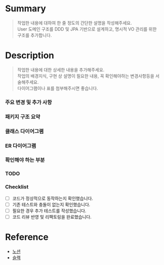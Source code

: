 # Summary

> 작업한 내용에 대하여 한 줄 정도의 간단한 설명을 작성해주세요.  
> User 도메인 구조를 DDD 및 JPA 기반으로 설계하고, 명시적 VO 관리를 위한 구조를 추가합니다.

# Description

> 작업한 내용에 대한 상세한 내용을 추가해주세요.  
> 작업의 배경지식, 구현 상 설명이 필요한 내용, 꼭 확인해야하는 변경사항등을 서술해주세요.  
> 다이어그램이나 표를 첨부해주시면 좋습니다.

### 주요 변경 및 추가 사항

### 패키지 구조 요약

### 클래스 다이어그램

### ER 다이어그램

### 확인해야 하는 부분

### TODO

### Checklist

- [ ] 코드가 정상적으로 동작하는지 확인했습니다.
- [ ] 기존 테스트와 충돌이 없는지 확인했습니다.
- [ ] 필요한 경우 추가 테스트를 작성했습니다.
- [ ] 코드 리뷰 반영 및 리팩토링을 완료했습니다.

# Reference

<!--
연관된 이슈 번호나 링크, 관련된 문서 링크를 기입합니다.
예: Fixes #123
-->

- [노션]()
- [슬랙]()
